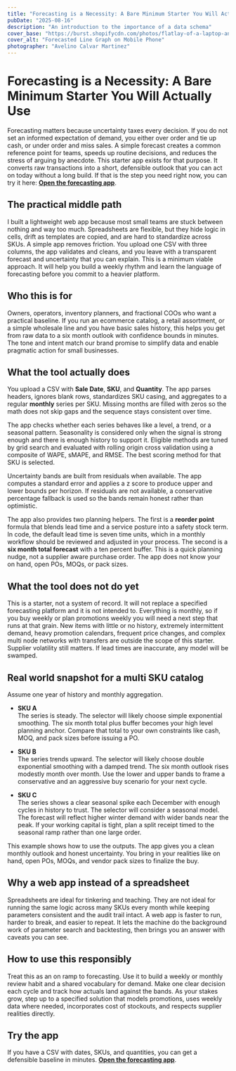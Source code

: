 ```yaml
---
title: "Forecasting is a Necessity: A Bare Minimum Starter You Will Actually Use"
pubDate: "2025-08-16"
description: "An introduction to the importance of a data schema"
cover_base: "https://burst.shopifycdn.com/photos/flatlay-of-a-laptop-and-cellphone-with-notebook.jpg?width=925&amp;format=pjpg&amp;exif=0&amp;iptc=0"
cover_alt: "Forecasted Line Graph on Mobile Phone"
photographer: "Avelino Calvar Martinez"
---
```

<!-- ===================== GOOGLE ANALYTICS PLACEHOLDER ===================== -->
<!-- Paste your GA tag below. Replace GA_MEASUREMENT_ID with your real ID. -->
<!--
<script async src="https://www.googletagmanager.com/gtag/js?id=GA_MEASUREMENT_ID"></script>
<script>
  window.dataLayer = window.dataLayer || [];
  function gtag(){dataLayer.push(arguments);} 
  gtag('js', new Date());
  gtag('config', 'GA_MEASUREMENT_ID');
</script>
-->
<!-- ====================================================================== -->

# Forecasting is a Necessity: A Bare Minimum Starter You Will Actually Use

Forecasting matters because uncertainty taxes every decision. If you do not set an informed expectation of demand, you either over order and tie up cash, or under order and miss sales. A simple forecast creates a common reference point for teams, speeds up routine decisions, and reduces the stress of arguing by anecdote. This starter app exists for that purpose. It converts raw transactions into a short, defensible outlook that you can act on today without a long build. If that is the step you need right now, you can try it here: **[Open the forecasting app](https://claude.ai/public/artifacts/edc8c7b5-9064-4a9d-b32b-63902044e98b)**.

## The practical middle path

I built a lightweight web app because most small teams are stuck between nothing and way too much. Spreadsheets are flexible, but they hide logic in cells, drift as templates are copied, and are hard to standardize across SKUs. A simple app removes friction. You upload one CSV with three columns, the app validates and cleans, and you leave with a transparent forecast and uncertainty that you can explain. This is a minimum viable approach. It will help you build a weekly rhythm and learn the language of forecasting before you commit to a heavier platform.

## Who this is for

Owners, operators, inventory planners, and fractional COOs who want a practical baseline. If you run an ecommerce catalog, a retail assortment, or a simple wholesale line and you have basic sales history, this helps you get from raw data to a six month outlook with confidence bounds in minutes. The tone and intent match our brand promise to simplify data and enable pragmatic action for small businesses.

## What the tool actually does

You upload a CSV with **Sale Date**, **SKU**, and **Quantity**. The app parses headers, ignores blank rows, standardizes SKU casing, and aggregates to a regular **monthly** series per SKU. Missing months are filled with zeros so the math does not skip gaps and the sequence stays consistent over time.

The app checks whether each series behaves like a level, a trend, or a seasonal pattern. Seasonality is considered only when the signal is strong enough and there is enough history to support it. Eligible methods are tuned by grid search and evaluated with rolling origin cross validation using a composite of WAPE, sMAPE, and RMSE. The best scoring method for that SKU is selected.

Uncertainty bands are built from residuals when available. The app computes a standard error and applies a z score to produce upper and lower bounds per horizon. If residuals are not available, a conservative percentage fallback is used so the bands remain honest rather than optimistic.

The app also provides two planning helpers. The first is a **reorder point** formula that blends lead time and a service posture into a safety stock term. In code, the default lead time is seven time units, which in a monthly workflow should be reviewed and adjusted in your process. The second is a **six month total forecast** with a ten percent buffer. This is a quick planning nudge, not a supplier aware purchase order. The app does not know your on hand, open POs, MOQs, or pack sizes.

## What the tool does not do yet

This is a starter, not a system of record. It will not replace a specified forecasting platform and it is not intended to. Everything is monthly, so if you buy weekly or plan promotions weekly you will need a next step that runs at that grain. New items with little or no history, extremely intermittent demand, heavy promotion calendars, frequent price changes, and complex multi node networks with transfers are outside the scope of this starter. Supplier volatility still matters. If lead times are inaccurate, any model will be swamped.

## Real world snapshot for a multi SKU catalog

Assume one year of history and monthly aggregation.

- **SKU A**  
  The series is steady. The selector will likely choose simple exponential smoothing. The six month total plus buffer becomes your high level planning anchor. Compare that total to your own constraints like cash, MOQ, and pack sizes before issuing a PO.

- **SKU B**  
  The series trends upward. The selector will likely choose double exponential smoothing with a damped trend. The six month outlook rises modestly month over month. Use the lower and upper bands to frame a conservative and an aggressive buy scenario for your next cycle.

- **SKU C**  
  The series shows a clear seasonal spike each December with enough cycles in history to trust. The selector will consider a seasonal model. The forecast will reflect higher winter demand with wider bands near the peak. If your working capital is tight, plan a split receipt timed to the seasonal ramp rather than one large order.

This example shows how to use the outputs. The app gives you a clean monthly outlook and honest uncertainty. You bring in your realities like on hand, open POs, MOQs, and vendor pack sizes to finalize the buy.

## Why a web app instead of a spreadsheet

Spreadsheets are ideal for tinkering and teaching. They are not ideal for running the same logic across many SKUs every month while keeping parameters consistent and the audit trail intact. A web app is faster to run, harder to break, and easier to repeat. It lets the machine do the background work of parameter search and backtesting, then brings you an answer with caveats you can see.

## How to use this responsibly

Treat this as an on ramp to forecasting. Use it to build a weekly or monthly review habit and a shared vocabulary for demand. Make one clear decision each cycle and track how actuals land against the bands. As your stakes grow, step up to a specified solution that models promotions, uses weekly data where needed, incorporates cost of stockouts, and respects supplier realities directly.

## Try the app

If you have a CSV with dates, SKUs, and quantities, you can get a defensible baseline in minutes. **[Open the forecasting app](https://claude.ai/public/artifacts/edc8c7b5-9064-4a9d-b32b-63902044e98b)**.

<!-- End of article. Keep calls to action limited to the two links above. -->
